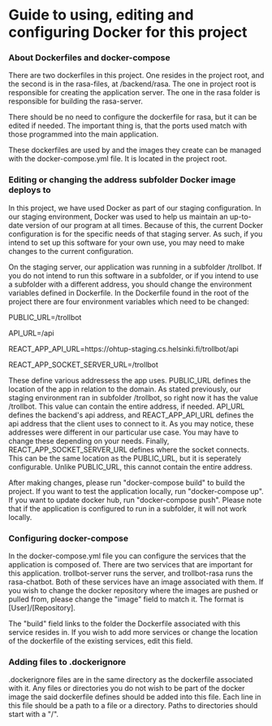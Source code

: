 # Guide to using, editing and configuring Docker for this project

### About Dockerfiles and docker-compose

There are two dockerfiles in this project. One resides in the project root, and the second is in the rasa-files, at \/backend/rasa.
The one in project root is responsible for creating the application server. The one in the rasa folder is responsible for building the rasa-server.

There should be no need to configure the dockerfile for rasa, but it can be edited if needed. The important thing is, that the ports used match with those programmed into the main application.

These dockerfiles are used by and the images they create can be managed with the docker-compose.yml file. It is located in the project root.

 
### Editing or changing the address subfolder Docker image deploys to

In this project, we have used Docker as part of our staging configuration. 
In our staging environment, Docker was used to help us maintain an up-to-date version of our program at all times.
Because of this, the current Docker configuration is for the specific needs of that staging server. As such, if you intend to set up this software for your own use, you may need to make changes to the current configuration.

On the staging server, our application was running in a subfolder \/trollbot. If you do not intend to run this software in a subfolder, or if you intend to use a subfolder with a different address, you should change the environment variables defined in Dockerfile. 
In the Dockerfile found in the root of the project there are four environment variables which need to be changed:

PUBLIC_URL=/trollbot

API_URL=/api

REACT_APP_API_URL=https<nolink>://ohtup-staging.cs.helsinki.fi/trollbot/api

REACT_APP_SOCKET_SERVER_URL=/trollbot



These define various addressess the app uses. PUBLIC_URL defines the location of the app in relation to the domain. As stated previously, our staging environment ran in subfolder  \/trollbot, so right now it has the value \/trollbot. This value can contain the entire address, if needed. 
API_URL defines the backend's api address, and REACT_APP_API_URL defines the api address that the client uses to connect to it. 
As you may notice, these addresses were different in our particular use case. You may have to change these depending on your needs. 
Finally, REACT_APP_SOCKET_SERVER_URL defines where the socket connects. This can be the same location as the PUBLIC_URL, but it is seperately configurable. Unlike PUBLIC_URL, this cannot contain the entire address.

After making changes, please run "docker-compose build" to build the project. If you want to test the application locally, run "docker-compose up". If you want to update docker hub, run "docker-compose push".
Please note that if the application is configured to run in a subfolder, it will not work locally. 

### Configuring docker-compose

In the docker-compose.yml file you can configure the services that the application is composed of. There are two services that are important for this application. trollbot-server runs the server, and trollbot-rasa runs the rasa-chatbot.
Both of these services have an image associated with them. If you wish to change the docker repository where the images are pushed or pulled from, please change the "image" field to match it. The format is  \[User]/\[Repository].

The "build" field links to the folder the Dockerfile associated with this service resides in. If you wish to add more services or change the location of the dockerfile of the existing services, edit this field.

### Adding files to .dockerignore

.dockerignore files are in the same directory as the dockerfile associated with it.
Any files or directories you do not wish to be part of the docker image the said dockerfile defines should be added into this file.
Each line in this file should be a path to a file or a directory. Paths to directories should start with a "/".
